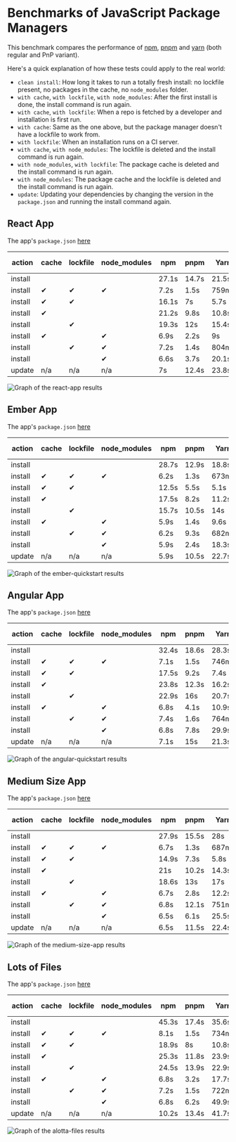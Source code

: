 # Benchmarks of JavaScript Package Managers

This benchmark compares the performance of [npm](https://github.com/npm/cli), [pnpm](https://github.com/pnpm/pnpm) and [yarn](https://github.com/yarnpkg/yarn) (both regular and PnP variant).

Here's a quick explanation of how these tests could apply to the real world:

- `clean install`: How long it takes to run a totally fresh install: no lockfile present, no packages in the cache, no `node_modules` folder.
- `with cache`, `with lockfile`, `with node_modules`: After the first install is done, the install command is run again.
- `with cache`, `with lockfile`: When a repo is fetched by a developer and installation is first run.
- `with cache`: Same as the one above, but the package manager doesn't have a lockfile to work from.
- `with lockfile`: When an installation runs on a CI server.
- `with cache`, `with node_modules`: The lockfile is deleted and the install command is run again.
- `with node_modules`, `with lockfile`: The package cache is deleted and the install command is run again.
- `with node_modules`: The package cache and the lockfile is deleted and the install command is run again.
- `update`: Updating your dependencies by changing the version in the `package.json` and running the install command again.

## React App

The app's `package.json` [here](./fixtures/react-app/package.json)

| action  | cache | lockfile | node_modules| npm | pnpm | Yarn | Yarn PnP |
| ---     | ---   | ---      | ---         | --- | --- | --- | --- |
| install |       |          |             | 27.1s | 14.7s | 21.5s | 16.8s |
| install | ✔     | ✔        | ✔           | 7.2s | 1.5s | 759ms | n/a |
| install | ✔     | ✔        |             | 16.1s | 7s | 5.7s | 1.7s |
| install | ✔     |          |             | 21.2s | 9.8s | 10.8s | 6.8s |
| install |       | ✔        |             | 19.3s | 12s | 15.4s | 11.4s |
| install | ✔     |          | ✔           | 6.9s | 2.2s | 9s | n/a |
| install |       | ✔        | ✔           | 7.2s | 1.4s | 804ms | n/a |
| install |       |          | ✔           | 6.6s | 3.7s | 20.1s | n/a |
| update  | n/a   | n/a      | n/a         | 7s | 12.4s | 23.8s | 18.9s |

![Graph of the react-app results](./results/imgs/react-app.svg)

## Ember App

The app's `package.json` [here](./fixtures/ember-quickstart/package.json)

| action  | cache | lockfile | node_modules| npm | pnpm | Yarn | Yarn PnP |
| ---     | ---   | ---      | ---         | --- | --- | --- | --- |
| install |       |          |             | 28.7s | 12.9s | 18.8s | 17s |
| install | ✔     | ✔        | ✔           | 6.2s | 1.3s | 673ms | n/a |
| install | ✔     | ✔        |             | 12.5s | 5.5s | 5.1s | 1.7s |
| install | ✔     |          |             | 17.5s | 8.2s | 11.2s | 7.3s |
| install |       | ✔        |             | 15.7s | 10.5s | 14s | 11.1s |
| install | ✔     |          | ✔           | 5.9s | 1.4s | 9.6s | n/a |
| install |       | ✔        | ✔           | 6.2s | 9.3s | 682ms | n/a |
| install |       |          | ✔           | 5.9s | 2.4s | 18.3s | n/a |
| update  | n/a   | n/a      | n/a         | 5.9s | 10.5s | 22.7s | 15.7s |

![Graph of the ember-quickstart results](./results/imgs/ember-quickstart.svg)

## Angular App

The app's `package.json` [here](./fixtures/angular-quickstart/package.json)

| action  | cache | lockfile | node_modules| npm | pnpm | Yarn | Yarn PnP |
| ---     | ---   | ---      | ---         | --- | --- | --- | --- |
| install |       |          |             | 32.4s | 18.6s | 28.3s | 25s |
| install | ✔     | ✔        | ✔           | 7.1s | 1.5s | 746ms | n/a |
| install | ✔     | ✔        |             | 17.5s | 9.2s | 7.4s | 2s |
| install | ✔     |          |             | 23.8s | 12.3s | 16.2s | 11.5s |
| install |       | ✔        |             | 22.9s | 16s | 20.7s | 15.7s |
| install | ✔     |          | ✔           | 6.8s | 4.1s | 10.9s | n/a |
| install |       | ✔        | ✔           | 7.4s | 1.6s | 764ms | n/a |
| install |       |          | ✔           | 6.8s | 7.8s | 29.9s | n/a |
| update  | n/a   | n/a      | n/a         | 7.1s | 15s | 21.3s | 13.6s |

![Graph of the angular-quickstart results](./results/imgs/angular-quickstart.svg)

## Medium Size App

The app's `package.json` [here](./fixtures/medium-size-app/package.json)

| action  | cache | lockfile | node_modules| npm | pnpm | Yarn | Yarn PnP |
| ---     | ---   | ---      | ---         | --- | --- | --- | --- |
| install |       |          |             | 27.9s | 15.5s | 28s | 22.4s |
| install | ✔     | ✔        | ✔           | 6.7s | 1.3s | 687ms | n/a |
| install | ✔     | ✔        |             | 14.9s | 7.3s | 5.8s | 1.8s |
| install | ✔     |          |             | 21s | 10.2s | 14.3s | 13.3s |
| install |       | ✔        |             | 18.6s | 13s | 17s | 13.3s |
| install | ✔     |          | ✔           | 6.7s | 2.8s | 12.2s | n/a |
| install |       | ✔        | ✔           | 6.8s | 12.1s | 751ms | n/a |
| install |       |          | ✔           | 6.5s | 6.1s | 25.5s | n/a |
| update  | n/a   | n/a      | n/a         | 6.5s | 11.5s | 22.4s | 21.3s |

![Graph of the medium-size-app results](./results/imgs/medium-size-app.svg)

## Lots of Files

The app's `package.json` [here](./fixtures/alotta-files/package.json)

| action  | cache | lockfile | node_modules| npm | pnpm | Yarn | Yarn PnP |
| ---     | ---   | ---      | ---         | --- | --- | --- | --- |
| install |       |          |             | 45.3s | 17.4s | 35.6s | 30.3s |
| install | ✔     | ✔        | ✔           | 8.1s | 1.5s | 734ms | n/a |
| install | ✔     | ✔        |             | 18.9s | 8s | 10.8s | 1.9s |
| install | ✔     |          |             | 25.3s | 11.8s | 23.9s | 13.9s |
| install |       | ✔        |             | 24.5s | 13.9s | 22.9s | 13.7s |
| install | ✔     |          | ✔           | 6.8s | 3.2s | 17.7s | n/a |
| install |       | ✔        | ✔           | 7.2s | 1.5s | 722ms | n/a |
| install |       |          | ✔           | 6.8s | 6.2s | 49.9s | n/a |
| update  | n/a   | n/a      | n/a         | 10.2s | 13.4s | 41.7s | 28.7s |

![Graph of the alotta-files results](./results/imgs/alotta-files.svg)